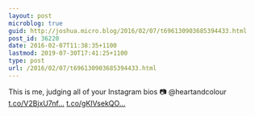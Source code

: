 ```yaml
---
layout: post
microblog: true
guid: http://joshua.micro.blog/2016/02/07/t696130903685394433.html
post_id: 36220
date: 2016-02-07T11:38:35+1100
lastmod: 2019-07-30T17:41:25+1100
type: post
url: /2016/02/07/t696130903685394433.html
---
```

This is me, judging all of your Instagram bios
📷 @heartandcolour [t.co/V2BjxU7nf...](https://t.co/V2BjxU7nfN) [t.co/gKIVsekQO...](https://t.co/gKIVsekQOe)
